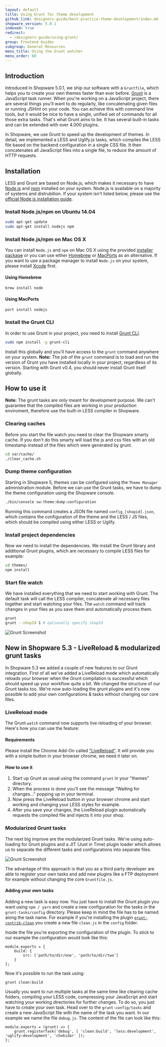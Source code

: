 ```yaml
---
layout: default
title: Using Grunt for theme development
github_link: designers-guide/best-practice-theme-development/index.md
shopware_version: 5.0.1
indexed: true
redirect:
  - /designers-guide/using-grunt/
group: Frontend Guides
subgroup: General Resources
menu_title: Using the Grunt watcher
menu_order: 60
---
```


<div class="toc-list"></div>

## Introduction

Introduced in Shopware 5.0.1, we ship our software with a `Gruntfile`, which helps you to create your own themes faster than ever before. [Grunt](http://gruntjs.com/) is a JavaScript task runner. When you're working on a JavaScript project, there are several things you'll want to do regularly, like concatenating given files or running JSHint on your code. You can achieve this with command line tools, but it would be nice to have a single, unified set of commands for all those extra tasks. That's what Grunt aims to be. It has several built-in tasks and can be extended with over 4.000 plugins.

In Shopware, we use Grunt to speed up the development of themes. In detail, we implemented a LESS and Uglify.js tasks, which compiles the LESS file based on the backend configuration in a single CSS file. It then concatenates all JavaScript files into a single file, to reduce the amount of HTTP requests.


## Installation

LESS and Grunt are based on Node.js, which makes it necessary to have [Node.js](https://nodejs.org/) and [npm](https://www.npmjs.com/) installed on your system. Node.js is available on a majority of systems and distrubition. If your system isn't listed below, please use the [official Node.js installation guide](https://github.com/joyent/node/wiki/Installation).

### Install Node.js/npm on Ubuntu 14.04

```bash
sudo apt-get update
sudo apt-get install nodejs npm
```

### Install Node.js/npm on Mac OS X
You can install `Node.js` and `npm` on Mac OS X using the provided [installer package](http://nodejs.org/#download) or you can use either [Homebrew](http://brew.sh/) or [MacPorts](http://www.macports.org/) as an alternative. If you want to use a package manager to install `Node.js` on your system, please install [Xcode](https://developer.apple.com/xcode/) first.

#### Using Homebrew
```bash
brew install node
```

#### Using MacPorts
```bash
port install nodejs
```


### Install the Grunt CLI
In order to use Grunt in your project, you need to install [Grunt CLI](https://github.com/gruntjs/grunt-cli).

```bash
sudo npm install -g grunt-cli
```
Install this globally and you'll have access to the ```grunt``` command anywhere on your system. **Note:** The job of the ```grunt``` command is to load and run the version of Grunt you have installed locally in your project, regardless of its version. Starting with Grunt v0.4, you should never install Grunt itself globally.

## How to use it

<div class="alert alert-warning"><strong>Note:</strong> The grunt tasks are only meant for development purpose. We can't guarantee that the compiled files are working in your production enviroment, therefore use the built-in LESS compiler in Shopware.</div>

### Clearing caches
Before you start the file watch you need to clear the Shopware smarty cache. If you don't do this smarty will load the js and css files with an old timestamp instead of the files which were generated by grunt.

```bash
cd var/cache/
./clear_cache.sh
```

### Dump theme configuration
Starting in Shopware 5, themes can be configured using the `Theme Manager` administration module. Before we can use the Grunt tasks, we have to dump the theme configuration using the Shopware console.

```bash
./bin/console sw:theme:dump:configuration
```

Running this command creates a JSON file named ```config_[shopid].json```, which contains the configuration of the theme and the LESS / JS files, which should be compiled using either LESS or Uglify.

### Install project dependencies
Now we need to install the dependencies. We install the Grunt library and additional Grunt plugins, which are necessary to compile LESS files for example:

```bash
cd themes/
npm install
```

### Start file watch
We have installed everything that we need to start working with Grunt. The default task will call the LESS compiler, concatenate all necessary files together and start watching your files. The `watch` command will track changes in your files as you save them and automatically process them.

```bash
grunt
grunt --shopId 1 # optionally specify shopId
```

![Grunt Screenshot](grunt-screenshot.png)

## New in Shopware 5.3 - LiveReload & modularized grunt tasks

In Shopware 5.3 we added a couple of new features to our Grunt integration. First of all we've added a LiveReload mode which automatically reloads your browser when the Grunt compilation is successful which should speed up your workflow quite a bit.
We changed the structure of our Grunt tasks too. We're now auto-loading the grunt plugins and it's now possible to add your own configurations & tasks without changing our core files.

### LiveReload mode

The Grunt `watch` command now supports live reloading of your browser. Here's how you can use the feature:

#### Requirements

Please install the Chrome Add-On called ["LiveReload"](https://chrome.google.com/webstore/detail/livereload/jnihajbhpnppcggbcgedagnkighmdlei). It will provide you with a simple button in your browser chrome, we need it later on.

#### How to use it

1. Start up Grunt as usual using the command `grunt` in your "themes" directory.
2. When the process is done you'll see the message "Waiting for changes..." popping up in your terminal.
3. Now press the LiveReload button in your browser chrome and start working and changing your LESS styles for example.
4. After you save your changes, the LiveReload plugin automatically requests the compiled file and injects it into your shop.

### Modularized Grunt tasks
The next big improve are the modularized Grunt tasks. We're using auto-loading for Grunt plugins and a JIT (Just in Time) plugin loader which allows us to separate the different tasks and configurations into separate files. 

![Grunt Screenshot](grunt-modularized.png)

The advantage of this approach is that you as a third party developer are able to register your own tasks and add new plugins like a FTP deployment for example without changing the core `Gruntfile.js`.


#### Adding your own tasks
Adding a new task is easy now. You just have to install the Grunt plugin you want using `npm / yarn` and create a new configuration for the tasks in the `grunt-tasks/config` directory. Please keep in mind the file has to be named along the task name. For example if you're installing the plugin [`grunt-contrib-clean`](https://github.com/gruntjs/grunt-contrib-clean) you create a new file `clean.js` in the `config` folder.

Inside the file you're exporting the configuration of the plugin. To stick to our example the configuration would look like this:

```
module.exports = {
    build: {
        src: ['path/to/dir/one', 'path/to/dir/two']
    }
};
```

Now it's possible to run the task using:
```
grunt clean:build
```

Usually you want to run multiple tasks at the same time like clearing cache folders, compiling your LESS code, compressing your JavaScript and start watching your working directories for further changes. To do so, you just have to create your own task. Head over to the `grunt-config/tasks` and create a new JavaScript file with the name of the task you want. In our example we name the file `debug.js`. The content of the file can look like this:

```
module.exports = (grunt) => {
    grunt.registerTask('debug', [ 'clean:build', 'less:development', 'uglify:development', 'chokidar' ]);
};
```